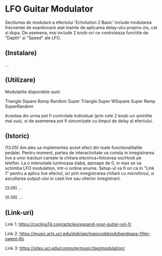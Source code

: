 # LFO Guitar Modulator
Sectiunea de modulare a efectului 'Echolution 2 Basic' include modularea frecventei de esantionare atat inainte
de aplicarea delay-ului propriu-zis, cat si dupa. De asemena, mai include 2 knob-uri ce
controleaza functiile de "Depth" si "Speed" ale LFO.

## (Instalare)
...

## (Utilizare)
Modulatiile disponibile sunt:

Triangle
Square
Ramp
Random
Super Triangle
Super WSquare
Super Ramp
SuperRandom

Acestea din urma pot fi controlate individual (prin cele 2 knob-uri amintite mai sus), 
si de asemenea pot fi sinconizate cu timpul de delay al efectului.

## (Istoric)

(13.05) Am ales sa implementez acest efect din toate functionalitatile pedalei. Pentru moment, partea de interactivitate va consta in inregistrarea live a unor trackuri cantate la chitara electrica+folosirea oscHook pe telefon. 
La o intensitate luminoasa slaba, aproape de 0, in max se va schimba LFO modulation, intr-o ordine anume. Setup-ul va fi ori ca in "Link 1" pentru a aplica live efectul, 
ori prin inregistrarea chitarii cu microfonul, si ascultarea output-ului in casti live sau ulterior inregistrarii.

(3.06) ...

(X.06) ...

## (Link-uri)
Link 1: https://cycling74.com/articles/expand-your-guitar-vol-1/

Link 2: https://music.arts.uci.edu/dobrian/maxcookbook/bandpass-filter-swept-lfo

Link 3: https://sites.uci.edu/computermusic/tag/modulation/
